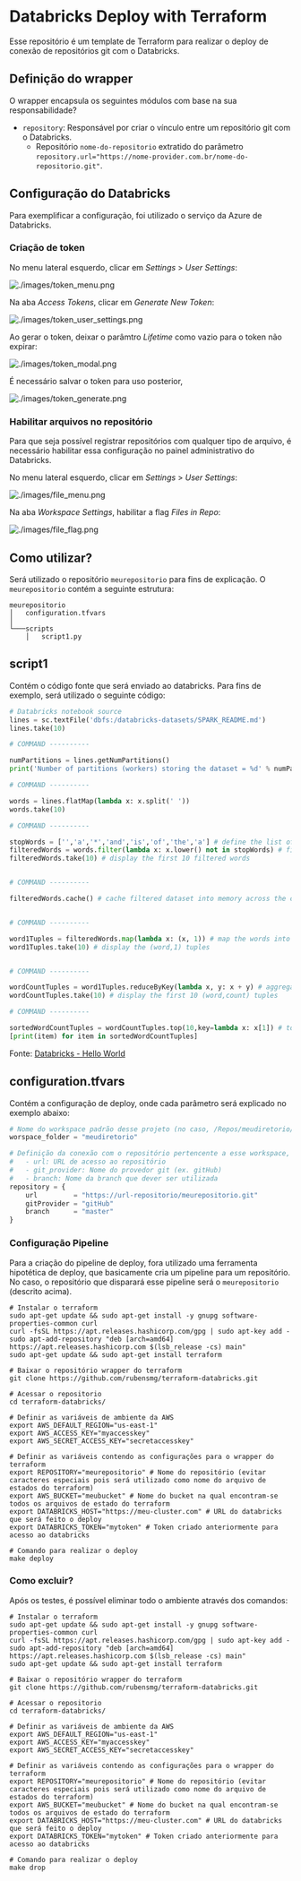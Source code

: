 # Databricks Deploy with Terraform

Esse repositório é um template de Terraform para realizar o deploy de conexão de repositórios git com o Databricks.

## Definição do wrapper

O wrapper encapsula os seguintes módulos com base na sua responsabilidade?

- `repository`: Responsável por criar o vínculo entre um repositório git com o Databricks.
    - Repositório `nome-do-repositorio` extratido do parâmetro `repository.url="https://nome-provider.com.br/nome-do-repositorio.git"`.

## Configuração do Databricks

Para exemplificar a configuração, foi utilizado o serviço da Azure de Databricks.

### Criação de token

No menu lateral esquerdo, clicar em *Settings* > *User Settings*:

![./images/token_menu.png](./images/token_menu.png)

Na aba *Access Tokens*, clicar em *Generate New Token*:

![./images/token_user_settings.png](./images/token_user_settings.png)


Ao gerar o token, deixar o parâmtro *Lifetime* como vazio para o token não expirar:

![./images/token_modal.png](./images/token_modal.png)

É necessário salvar o token para uso posterior,

![./images/token_generate.png](./images/token_generate.png)

### Habilitar arquivos no repositório

Para que seja possível registrar repositórios com qualquer tipo de arquivo, é necessário habilitar essa configuração no painel administrativo do Databricks.

No menu lateral esquerdo, clicar em *Settings* > *User Settings*:

![./images/file_menu.png](./images/file_menu.png)

Na aba *Workspace Settings*, habilitar a flag *Files in Repo*:

![./images/file_flag.png](./images/file_flag.png)

## Como utilizar?

Será utilizado o repositório `meurepositorio` para fins de explicação. O `meurepositorio` contém a seguinte estrutura:

```
meurepositorio
│   configuration.tfvars    
│
└───scripts
    │   script1.py

```

## script1

Contém o código fonte que será enviado ao databricks. Para fins de exemplo, será utilizado o seguinte código:

```python
# Databricks notebook source
lines = sc.textFile('dbfs:/databricks-datasets/SPARK_README.md')
lines.take(10)

# COMMAND ----------

numPartitions = lines.getNumPartitions()
print('Number of partitions (workers) storing the dataset = %d' % numPartitions)

# COMMAND ----------

words = lines.flatMap(lambda x: x.split(' '))
words.take(10)

# COMMAND ----------

stopWords = ['','a','*','and','is','of','the','a'] # define the list of stop words
filteredWords = words.filter(lambda x: x.lower() not in stopWords) # filter the words
filteredWords.take(10) # display the first 10 filtered words


# COMMAND ----------

filteredWords.cache() # cache filtered dataset into memory across the cluster worker nodes


# COMMAND ----------

word1Tuples = filteredWords.map(lambda x: (x, 1)) # map the words into (word,1) tuples
word1Tuples.take(10) # display the (word,1) tuples


# COMMAND ----------

wordCountTuples = word1Tuples.reduceByKey(lambda x, y: x + y) # aggregate counts for each word
wordCountTuples.take(10) # display the first 10 (word,count) tuples

# COMMAND ----------

sortedWordCountTuples = wordCountTuples.top(10,key=lambda x: x[1]) # top 10 (word,count) tuples
[print(item) for item in sortedWordCountTuples]
```

Fonte: [Databricks - Hello World](https://databricks-prod-cloudfront.cloud.databricks.com/public/4027ec902e239c93eaaa8714f173bcfc/4954928053318020/3029198689315822/167703932442645/latest.html)

## configuration.tfvars

Contém a configuração de deploy, onde cada parâmetro será explicado no exemplo abaixo:

```tfvars
# Nome do workspace padrão desse projeto (no caso, /Repos/meudiretorio/meurepositorio. Caso não seja especificado, será utilizado /Repos/usuario/nome-repositorio)
worspace_folder = "meudiretorio"

# Definição da conexão com o repositório pertencente a esse workspace, onde:
#   - url: URL de acesso ao repositório
#   - git_provider: Nome do provedor git (ex. gitHub)
#   - branch: Nome da branch que dever ser utilizada
repository = {
    url         = "https://url-repositorio/meurepositorio.git"
    gitProvider = "gitHub"
    branch      = "master" 
}
```

### Configuração Pipeline

Para a criação do pipeline de deploy, fora utilizado uma ferramenta hipotética de deploy, que basicamente cria um pipeline para um repositório. No caso, o repositório que disparará esse pipeline será o `meurepositorio` (descrito acima).

```shell
# Instalar o terraform
sudo apt-get update && sudo apt-get install -y gnupg software-properties-common curl
curl -fsSL https://apt.releases.hashicorp.com/gpg | sudo apt-key add -
sudo apt-add-repository "deb [arch=amd64] https://apt.releases.hashicorp.com $(lsb_release -cs) main"
sudo apt-get update && sudo apt-get install terraform

# Baixar o repositório wrapper do terraform
git clone https://github.com/rubensmg/terraform-databricks.git

# Acessar o repositorio
cd terraform-databricks/

# Definir as variáveis de ambiente da AWS
export AWS_DEFAULT_REGION="us-east-1" 
export AWS_ACCESS_KEY="myaccesskey"
export AWS_SECRET_ACCESS_KEY="secretaccesskey"

# Definir as variáveis contendo as configurações para o wrapper do terraform
export REPOSITORY="meurepositorio" # Nome do repositório (evitar caracteres especiais pois será utilizado como nome do arquivo de estados do terraform)
export AWS_BUCKET="meubucket" # Nome do bucket na qual encontram-se todos os arquivos de estado do terraform
export DATABRICKS_HOST="https://meu-cluster.com" # URL do databricks que será feito o deploy
export DATABRICKS_TOKEN="mytoken" # Token criado anteriormente para acesso ao databricks

# Comando para realizar o deploy
make deploy
```

### Como excluir?

Após os testes, é possível eliminar todo o ambiente através dos comandos:

```shell
# Instalar o terraform
sudo apt-get update && sudo apt-get install -y gnupg software-properties-common curl
curl -fsSL https://apt.releases.hashicorp.com/gpg | sudo apt-key add -
sudo apt-add-repository "deb [arch=amd64] https://apt.releases.hashicorp.com $(lsb_release -cs) main"
sudo apt-get update && sudo apt-get install terraform

# Baixar o repositório wrapper do terraform
git clone https://github.com/rubensmg/terraform-databricks.git

# Acessar o repositorio
cd terraform-databricks/

# Definir as variáveis de ambiente da AWS
export AWS_DEFAULT_REGION="us-east-1" 
export AWS_ACCESS_KEY="myaccesskey"
export AWS_SECRET_ACCESS_KEY="secretaccesskey"

# Definir as variáveis contendo as configurações para o wrapper do terraform
export REPOSITORY="meurepositorio" # Nome do repositório (evitar caracteres especiais pois será utilizado como nome do arquivo de estados do terraform)
export AWS_BUCKET="meubucket" # Nome do bucket na qual encontram-se todos os arquivos de estado do terraform
export DATABRICKS_HOST="https://meu-cluster.com" # URL do databricks que será feito o deploy
export DATABRICKS_TOKEN="mytoken" # Token criado anteriormente para acesso ao databricks

# Comando para realizar o deploy
make drop
```
